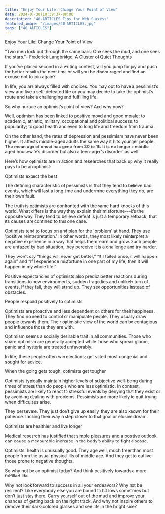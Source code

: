 ```yaml
---
title: "Enjoy Your Life: Change Your Point of View"
date: 2024-07-30T10:39:37-08:00
description: "40-ARTICLES Tips for Web Success"
featured_image: "/images/40-ARTICLES.jpg"
tags: ["40 ARTICLES"]
---
```


Enjoy Your Life: Change Your Point of View


"Two men look out through the same bars: One sees the mud, and one sees the stars."- Frederick Langbridge, A Cluster of Quiet Thoughts 

If you’ve placed second in a writing contest, will you jump for joy and push for better results the next time or will you be discouraged and find an excuse not to join again? 

In life, you are always filled with choices. You may opt to have a pessimist’s view and live a self-defeated life or you may decide to take the optimist’s route and take a challenging and fulfilling life.

So why nurture an optimist’s point of view? And why now?

Well, optimism has been linked to positive mood and good morale; to academic, athletic, military, occupational and political success; to popularity; to good health and even to long life and freedom from trauma.

On the other hand, the rates of depression and pessimism have never been higher. It affects middle-aged adults the same way it hits younger people. The mean age of onset has gone from 30 to 15. It is no longer a middle-aged housewife’s disorder but also a teen-ager’s disorder’ as well.

Here’s how optimists are in action and researches that back up why it really pays to be an optimist:

Optimists expect the best

The defining characteristic of pessimists is that they tend to believe bad events, which will last a long time and undermine everything they do, are their own fault. 

The truth is optimists are confronted with the same hard knocks of this world. What differs is the way they explain their misfortune---it’s the opposite way. They tend to believe defeat is just a temporary setback, that its causes are confined to this one case. 

Optimists tend to focus on and plan for the 'problem' at hand. They use 'positive reinterpretation.' In other words, they most likely reinterpret a negative experience in a way that helps them learn and grow. Such people are unfazed by bad situation, they perceive it is a challenge and try harder.

They won’t say “things will never get better,” “If I failed once, it will happen again” and “If I experience misfortune in one part of my life, then it will happen in my whole life.”

Positive expectancies of optimists also predict better reactions during transitions to new environments, sudden tragedies and unlikely turn of events. If they fall, they will stand up. They see opportunities instead of obstacles. 

People respond positively to optimists

Optimists are proactive and less dependent on others for their happiness. They find no need to control or manipulate people. They usually draw people towards them. Their optimistic view of the world can be contagious and influence those they are with. 

Optimism seems a socially desirable trait in all communities. Those who share optimism are generally accepted while those who spread gloom, panic and hysteria are treated unfavorably. 

In life, these people often win elections; get voted most congenial and sought for advice. 

When the going gets tough, optimists get tougher 

Optimists typically maintain higher levels of subjective well-being during times of stress than do people who are less optimistic. In contrast, pessimists are likely to react to stressful events by denying that they exist or by avoiding dealing with problems. Pessimists are more likely to quit trying when difficulties arise.

They persevere. They just don’t give up easily, they are also known for their patience. Inching their way a step closer to that goal or elusive dream.

Optimists are healthier and live longer

Medical research has justified that simple pleasures and a positive outlook can cause a measurable increase in the body's ability to fight disease.

Optimists’ health is unusually good. They age well, much freer than most people from the usual physical ills of middle age. And they get to outlive those prone to negative thoughts. 

So why not be an optimist today? And think positively towards a more fulfilled life.

Why not look forward to success in all your endeavors? Why not be resilient? Like everybody else you are bound to hit lows sometimes but don’t just stay there. Carry yourself out of the mud and improve your chances of getting back on the right track. And why not inspire others to remove their dark-colored glasses and see life in the bright side? 




